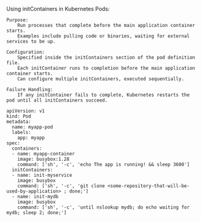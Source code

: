 Using initContainers in Kubernetes Pods:

    Purpose:
        Run processes that complete before the main application container starts.
        Examples include pulling code or binaries, waiting for external services to be up.

    Configuration:
        Specified inside the initContainers section of the pod definition file.
        Each initContainer runs to completion before the main application container starts.
        Can configure multiple initContainers, executed sequentially.

    Failure Handling:
        If any initContainer fails to complete, Kubernetes restarts the pod until all initContainers succeed.

```
apiVersion: v1
kind: Pod
metadata:
  name: myapp-pod
  labels:
    app: myapp
spec:
  containers:
  - name: myapp-container
    image: busybox:1.28
    command: ['sh', '-c', 'echo The app is running! && sleep 3600']
  initContainers:
  - name: init-myservice
    image: busybox
    command: ['sh', '-c', 'git clone <some-repository-that-will-be-used-by-application> ; done;']
  - name: init-mydb
    image: busybox
    command: ['sh', '-c', 'until nslookup mydb; do echo waiting for mydb; sleep 2; done;']

```